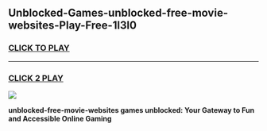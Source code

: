 
## Unblocked-Games-unblocked-free-movie-websites-Play-Free-1l3l0
<h3>
<a href="https://premium76.site?title=unblocked-free-movie-websites&ref=18A1">CLICK TO PLAY</a></h3>
<hr>

<h3>
<a href="https://premium76.site?title=unblocked-free-movie-websites&ref=18A1">CLICK 2 PLAY</a>
  
</h3>

<a href="https://premium76.site?title=unblocked-free-movie-websites&ref=18A1"><img src="https://clearcache.store/games.png"></a>


**unblocked-free-movie-websites games unblocked: Your Gateway to Fun and Accessible Online Gaming**

